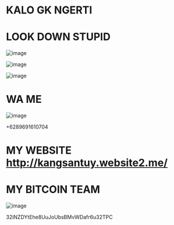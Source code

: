 # KALO GK NGERTI

# LOOK DOWN STUPID 

![image](https://user-images.githubusercontent.com/73192109/201518950-2b0df487-5d04-4baf-9b74-ca4772e00aaf.png)

![image](https://user-images.githubusercontent.com/73192109/201518980-d17290bf-211f-46ea-9a8a-8f9a6e936d29.png)

![image](https://user-images.githubusercontent.com/73192109/201519083-0a99d096-054d-4a16-a610-b69bed7e12e5.png)

# WA ME  

![image](https://user-images.githubusercontent.com/73192109/201519494-60007ea3-a16b-40cc-9e36-c3fe2b6a0716.png)

+6289691610704


# MY WEBSITE http://kangsantuy.website2.me/


# MY BITCOIN TEAM 

![image](https://user-images.githubusercontent.com/73192109/201519397-1228ef67-0541-409c-9b5a-ec30c19e5594.png)

 32iNZDYtEhe8UuJoUbsBMvWDafr6u32TPC
